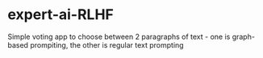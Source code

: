 # expert-ai-RLHF
Simple voting app to choose between 2 paragraphs of text - one is graph-based prompiting, the other is regular text prompting
